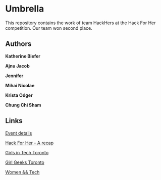 Umbrella
========

This repository contains the work of team HackHers at the Hack For Her competition. Our team won second place.

## Authors

**Katherine Biefer**

**Ajnu Jacob**

**Jennifer**

**Mihai Nicolae**

**Krista Odger**

**Chung Chi Sham**

## Links

[Event details](http://www.eventbrite.com/event/5638755670)

[Hack For Her - A recap](http://girlsintechtoronto.com/gitdot-events/hack-for-her-what-was-hacked-and-how-did-they-do/)

[Girls in Tech Toronto](http://girlsintechtoronto.com/)

[Girl Geeks Toronto](http://girlgeekstoronto.com/)

[Women && Tech](http://womenandtech.com/)

